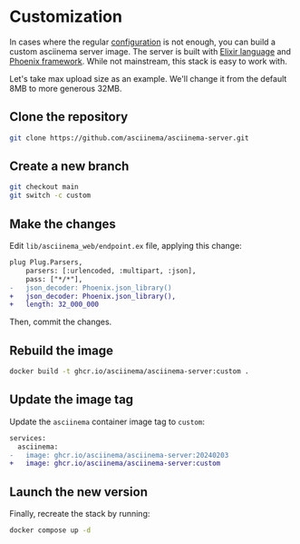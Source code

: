 # Customization

In cases where the regular [configuration](configuration.md) is not enough, you
can build a custom asciinema server image. The server is built with [Elixir
language](https://elixir-lang.org/) and [Phoenix
framework](https://www.phoenixframework.org/). While not mainstream, this stack
is easy to work with.

Let's take max upload size as an example. We'll change it from the default 8MB
to more generous 32MB.

## Clone the repository

```sh
git clone https://github.com/asciinema/asciinema-server.git
```

## Create a new branch

```sh
git checkout main
git switch -c custom
```

## Make the changes

Edit `lib/asciinema_web/endpoint.ex` file, applying this change:

```diff hl_lines="9"
plug Plug.Parsers,
    parsers: [:urlencoded, :multipart, :json],
    pass: ["*/*"],
-   json_decoder: Phoenix.json_library()
+   json_decoder: Phoenix.json_library(),
+   length: 32_000_000
```

Then, commit the changes.

## Rebuild the image

```sh
docker build -t ghcr.io/asciinema/asciinema-server:custom .
```

## Update the image tag

Update the `asciinema` container image tag to `custom`:

```diff title="docker-compose.yml"
services:
  asciinema:
-   image: ghcr.io/asciinema/asciinema-server:20240203
+   image: ghcr.io/asciinema/asciinema-server:custom
```

## Launch the new version

Finally, recreate the stack by running:

```sh
docker compose up -d
```
